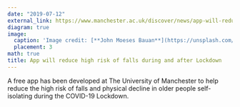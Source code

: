```yaml
---
date: "2019-07-12"
external_link: https://www.manchester.ac.uk/discover/news/app-will-reduce-high-risk-of-falls-during-and-after-lockdown/
diagram: true
image:
  caption: 'Image credit: [**John Moeses Bauan**](https://unsplash.com/photos/OGZtQF8iC0g)'
  placement: 3
math: true
title: App will reduce high risk of falls during and after Lockdown
---
```


A free app has been developed at The University of Manchester to help reduce the high risk of falls and physical decline in older people self-isolating during the COVID-19 Lockdown.